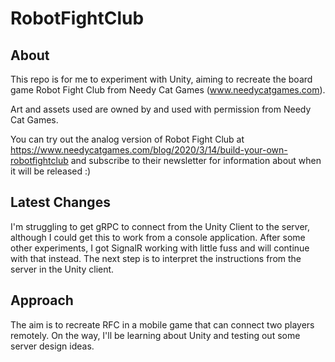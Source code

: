# RobotFightClub

## About
This repo is for me to experiment with Unity, aiming to recreate the board game Robot Fight Club from Needy Cat Games (www.needycatgames.com).

Art and assets used are owned by and used with permission from Needy Cat Games.

You can try out the analog version of Robot Fight Club at https://www.needycatgames.com/blog/2020/3/14/build-your-own-robotfightclub and subscribe to their newsletter for information about when it will be released :)

## Latest Changes
I'm struggling to get gRPC to connect from the Unity Client to the server, although I could get this to work from a console application. 
After some other experiments, I got SignalR working with little fuss and will continue with that instead. The next step is to interpret the instructions from the server in the Unity client.


## Approach
The aim is to recreate RFC in a mobile game that can connect two players remotely. On the way, I'll be learning about Unity and testing out some server design ideas.
